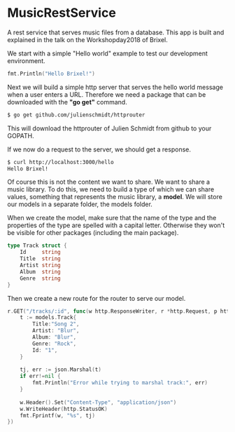 # MusicRestService
A rest service that serves music files from a database. This app is built and explained in the talk on the 
Workshopday2018 of Brixel.

We start with a simple "Hello world" example to test our development environment.

```Go
fmt.Println("Hello Brixel!")
```

Next we will build a simple http server that serves the hello world message when a user enters a URL. Therefore we 
need a package that can be downloaded with the **"go get"** command.

```bash
$ go get github.com/julienschmidt/httprouter
```

This will download the httprouter of Julien Schmidt from github to your GOPATH.

If we now do a request to the server, we should get a response.

```bash
$ curl http://localhost:3000/hello
Hello Brixel!
```

Of course this is not the content we want to share. We want to share a music library. To do this, we need to build a 
type of which we can share values, something that represents the music library, a **model**. We will store our models 
in a separate folder, the models folder.

When we create the model, make sure that the name of the type and the properties of the type are spelled with a capital 
letter. Otherwise they won't be visible for other packages (including the main package). 

```Go
type Track struct {
	Id     string
	Title  string
	Artist string
	Album  string
	Genre  string
}
```

Then we create a new route for the router to serve our model.

```Go
r.GET("/tracks/:id", func(w http.ResponseWriter, r *http.Request, p httprouter.Params) {
	t := models.Track{
		Title:"Song 2",
		Artist: "Blur",
		Album: "Blur",
		Genre: "Rock",
		Id: "1",
    }
 
    tj, err := json.Marshal(t)
    if err!=nil {
    	fmt.Println("Error while trying to marshal track:", err)
    }
 
    w.Header().Set("Content-Type", "application/json")
    w.WriteHeader(http.StatusOK)
    fmt.Fprintf(w, "%s", tj)
})
```

